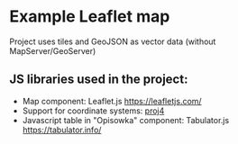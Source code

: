 <h1>Example Leaflet map</h1>

<p>Project uses tiles and GeoJSON as vector data (without MapServer/GeoServer)</p>

<h2>JS libraries used in the project:</h2>

- Map component: Leaflet.js https://leafletjs.com/
- Support for coordinate systems: [proj4](https://www.github.com/kartena/Proj4Leaflet)
- Javascript table in "Opisowka" component: Tabulator.js https://tabulator.info/
